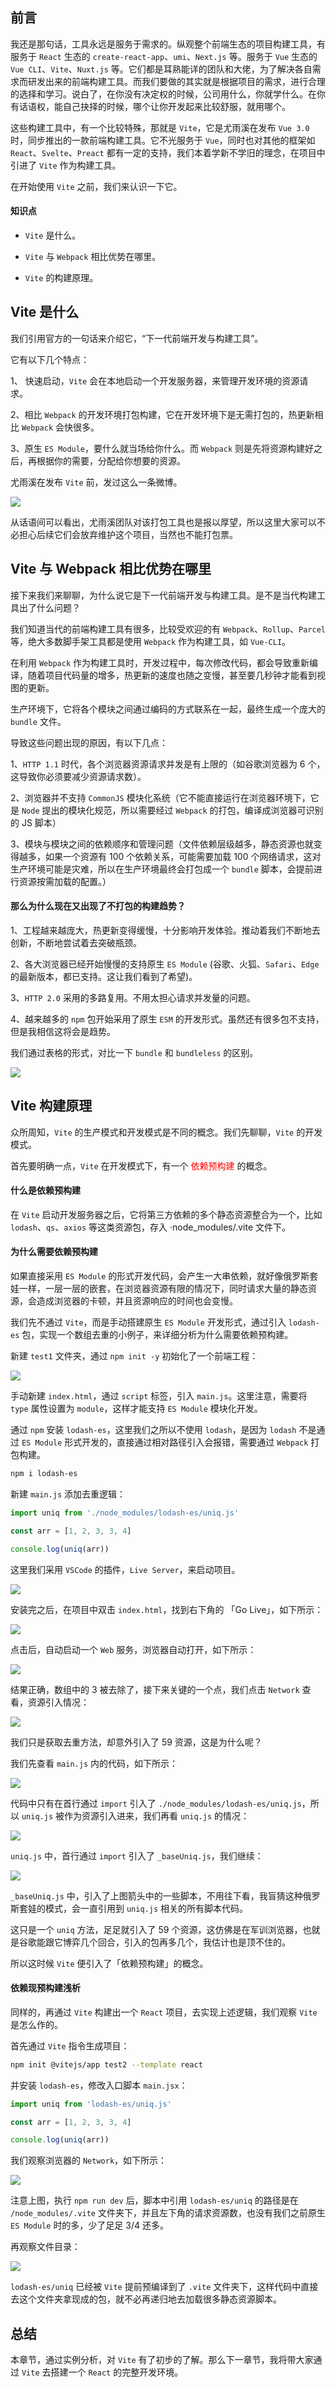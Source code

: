 ## 前言

我还是那句话，工具永远是服务于需求的。纵观整个前端生态的项目构建工具，有服务于 `React` 生态的 `create-react-app`、`umi`、`Next.js` 等。服务于 `Vue` 生态的 `Vue CLI`、`Vite`、`Nuxt.js` 等。它们都是耳熟能详的团队和大佬，为了解决各自需求而研发出来的前端构建工具。而我们要做的其实就是根据项目的需求，进行合理的选择和学习。说白了，在你没有决定权的时候，公司用什么，你就学什么。在你有话语权，能自己抉择的时候，哪个让你开发起来比较舒服，就用哪个。

这些构建工具中，有一个比较特殊，那就是 `Vite`，它是尤雨溪在发布 `Vue 3.0` 时，同步推出的一款前端构建工具。它不光服务于 `Vue`，同时也对其他的框架如 `React`、`Svelte`、`Preact` 都有一定的支持，我们本着学新不学旧的理念，在项目中引进了 `Vite` 作为构建工具。

在开始使用 `Vite` 之前，我们来认识一下它。

#### 知识点

- `Vite` 是什么。

- `Vite` 与 `Webpack` 相比优势在哪里。

- `Vite` 的构建原理。

## Vite 是什么

我们引用官方的一句话来介绍它，“下一代前端开发与构建工具”。

它有以下几个特点：

1、 快速启动，`Vite` 会在本地启动一个开发服务器，来管理开发环境的资源请求。

2、相比 `Webpack` 的开发环境打包构建，它在开发环境下是无需打包的，热更新相比 `Webpack` 会快很多。

3、原生 `ES Module`，要什么就当场给你什么。而 `Webpack` 则是先将资源构建好之后，再根据你的需要，分配给你想要的资源。

尤雨溪在发布 `Vite` 前，发过这么一条微博。

![](https://p3-juejin.byteimg.com/tos-cn-i-k3u1fbpfcp/5b6344806ae94c96b9060fb0a3b13381~tplv-k3u1fbpfcp-zoom-1.image)

从话语间可以看出，尤雨溪团队对该打包工具也是报以厚望，所以这里大家可以不必担心后续它们会放弃维护这个项目，当然也不能打包票。

## Vite 与 Webpack 相比优势在哪里

接下来我们来聊聊，为什么说它是下一代前端开发与构建工具。是不是当代构建工具出了什么问题？

我们知道当代的前端构建工具有很多，比较受欢迎的有 `Webpack`、`Rollup`、`Parcel`等，绝大多数脚手架工具都是使用 `Webpack` 作为构建工具，如 `Vue-CLI`。

在利用 `Webpack` 作为构建工具时，开发过程中，每次修改代码，都会导致重新编译，随着项目代码量的增多，热更新的速度也随之变慢，甚至要几秒钟才能看到视图的更新。

生产环境下，它将各个模块之间通过编码的方式联系在一起，最终生成一个庞大的 `bundle` 文件。

导致这些问题出现的原因，有以下几点：

1、`HTTP 1.1` 时代，各个浏览器资源请求并发是有上限的（如谷歌浏览器为 6 个，这导致你必须要减少资源请求数）。

2、浏览器并不支持 `CommonJS` 模块化系统（它不能直接运行在浏览器环境下，它是 `Node` 提出的模块化规范，所以需要经过 `Webpack` 的打包，编译成浏览器可识别的 JS 脚本）

3、模块与模块之间的依赖顺序和管理问题（文件依赖层级越多，静态资源也就变得越多，如果一个资源有 100 个依赖关系，可能需要加载 100 个网络请求，这对生产环境可能是灾难，所以在生产环境最终会打包成一个 `bundle` 脚本，会提前进行资源按需加载的配置。）

#### 那么为什么现在又出现了不打包的构建趋势？

1、工程越来越庞大，热更新变得缓慢，十分影响开发体验。推动着我们不断地去创新，不断地尝试着去突破瓶颈。

2、各大浏览器已经开始慢慢的支持原生 `ES Module` (谷歌、火狐、`Safari`、`Edge` 的最新版本，都已支持。这让我们看到了希望)。

3、`HTTP 2.0` 采用的多路复用。不用太担心请求并发量的问题。

4、越来越多的 `npm` 包开始采用了原生 `ESM` 的开发形式。虽然还有很多包不支持，但是我相信这将会是趋势。

我们通过表格的形式，对比一下 `bundle` 和 `bundleless` 的区别。

![](https://p3-juejin.byteimg.com/tos-cn-i-k3u1fbpfcp/ff916f65816b469989198bdc2ec18fd1~tplv-k3u1fbpfcp-zoom-1.image)

## Vite 构建原理

众所周知，`Vite` 的生产模式和开发模式是不同的概念。我们先聊聊，`Vite` 的开发模式。

首先要明确一点，`Vite` 在开发模式下，有一个 <span style="color: red">依赖预构建</span> 的概念。

#### 什么是依赖预构建

在 `Vite` 启动开发服务器之后，它将第三方依赖的多个静态资源整合为一个，比如 `lodash`、`qs`、`axios` 等这类资源包，存入 ·node_modules/.vite 文件下。

#### 为什么需要依赖预构建

如果直接采用 `ES Module` 的形式开发代码，会产生一大串依赖，就好像俄罗斯套娃一样，一层一层的嵌套，在浏览器资源有限的情况下，同时请求大量的静态资源，会造成浏览器的卡顿，并且资源响应的时间也会变慢。

我们先不通过 `Vite`，而是手动搭建原生 `ES Module` 开发形式，通过引入 `lodash-es` 包，实现一个数组去重的小例子，来详细分析为什么需要依赖预构建。

新建 `test1` 文件夹，通过 `npm init -y` 初始化了一个前端工程：

![](https://p3-juejin.byteimg.com/tos-cn-i-k3u1fbpfcp/eabc5b637e734347b8e7965496669fee~tplv-k3u1fbpfcp-zoom-1.image)

手动新建 `index.html`，通过 `script` 标签，引入 `main.js`。这里注意，需要将 `type` 属性设置为 `module`，这样才能支持 `ES Module` 模块化开发。

通过 `npm` 安装 `lodash-es`，这里我们之所以不使用 `lodash`，是因为 `lodash` 不是通过 `ES Module` 形式开发的，直接通过相对路径引入会报错，需要通过 `Webpack` 打包构建。

```bash
npm i lodash-es
```

新建 `main.js` 添加去重逻辑：

```js
import uniq from './node_modules/lodash-es/uniq.js'

const arr = [1, 2, 3, 3, 4]

console.log(uniq(arr))
```

这里我们采用 `VSCode` 的插件，`Live Server`，来启动项目。

![](https://p3-juejin.byteimg.com/tos-cn-i-k3u1fbpfcp/30054fefbeaf485a96db8d4a4d8f5aad~tplv-k3u1fbpfcp-zoom-1.image)

安装完之后，在项目中双击 `index.html`，找到右下角的 「Go Live」，如下所示：

![](https://p3-juejin.byteimg.com/tos-cn-i-k3u1fbpfcp/64858bc1bd3e4206a4b996c8ba4f5d74~tplv-k3u1fbpfcp-zoom-1.image)

点击后，自动启动一个 `Web` 服务，浏览器自动打开，如下所示：

![](https://p3-juejin.byteimg.com/tos-cn-i-k3u1fbpfcp/3858ec887f744781b6c45fadad638c2c~tplv-k3u1fbpfcp-zoom-1.image)

结果正确，数组中的 3 被去除了，接下来关键的一个点，我们点击  `Network` 查看，资源引入情况：

![](https://p3-juejin.byteimg.com/tos-cn-i-k3u1fbpfcp/9b9e60c097184e20a78cb8198968b199~tplv-k3u1fbpfcp-zoom-1.image)

我们只是获取去重方法，却意外引入了 59 资源，这是为什么呢？

我们先查看 `main.js` 内的代码，如下所示：

![](https://p3-juejin.byteimg.com/tos-cn-i-k3u1fbpfcp/f001d806817f4ed5a9ad521c9a91a6d5~tplv-k3u1fbpfcp-zoom-1.image)

代码中只有在首行通过 `import` 引入了 `./node_modules/lodash-es/uniq.js`，所以 `uniq.js` 被作为资源引入进来，我们再看 `uniq.js` 的情况：

![](https://p3-juejin.byteimg.com/tos-cn-i-k3u1fbpfcp/7b21e238127c47ec8f69b16775b4bb08~tplv-k3u1fbpfcp-zoom-1.image)

`uniq.js` 中，首行通过 `import` 引入了 `_baseUniq.js`，我们继续：

![](https://p3-juejin.byteimg.com/tos-cn-i-k3u1fbpfcp/6392953fd6b043ea99355687a5569763~tplv-k3u1fbpfcp-zoom-1.image)

`_baseUniq.js` 中，引入了上图箭头中的一些脚本，不用往下看，我盲猜这种俄罗斯套娃的模式，会一直引用到 `uniq.js` 相关的所有脚本代码。

这只是一个 `uniq` 方法，足足就引入了 59 个资源，这仿佛是在军训浏览器，也就是谷歌能跟它博弈几个回合，引入的包再多几个，我估计也是顶不住的。

所以这时候 `Vite` 便引入了「依赖预构建」的概念。

#### 依赖现预构建浅析

同样的，再通过 `Vite` 构建出一个 `React` 项目，去实现上述逻辑，我们观察 `Vite` 是怎么作的。

首先通过 `Vite` 指令生成项目：

```bash
npm init @vitejs/app test2 --template react
```

并安装 `lodash-es`，修改入口脚本 `main.jsx`：

```js
import uniq from 'lodash-es/uniq.js'

const arr = [1, 2, 3, 3, 4]

console.log(uniq(arr))
```

我们观察浏览器的 `Network`，如下所示：

![](https://p3-juejin.byteimg.com/tos-cn-i-k3u1fbpfcp/dce2afc266e84fa79ee8c9a0c0266c85~tplv-k3u1fbpfcp-zoom-1.image)

注意上图，执行 `npm run dev` 后，脚本中引用 `lodash-es/uniq` 的路径是在 `/node_modules/.vite` 文件夹下，并且左下角的请求资源数，也没有我们之前原生 `ES Module` 时的多，少了足足 3/4 还多。

再观察文件目录：

![](https://p3-juejin.byteimg.com/tos-cn-i-k3u1fbpfcp/715c51aaea93420dac55e3ccca003222~tplv-k3u1fbpfcp-zoom-1.image)

`lodash-es/uniq` 已经被 `Vite` 提前预编译到了 `.vite` 文件夹下，这样代码中直接去这个文件夹拿现成的包，就不必再递归地去加载很多静态资源脚本。

## 总结

本章节，通过实例分析，对 `Vite` 有了初步的了解。那么下一章节，我将带大家通过 `Vite` 去搭建一个 `React` 的完整开发环境。


